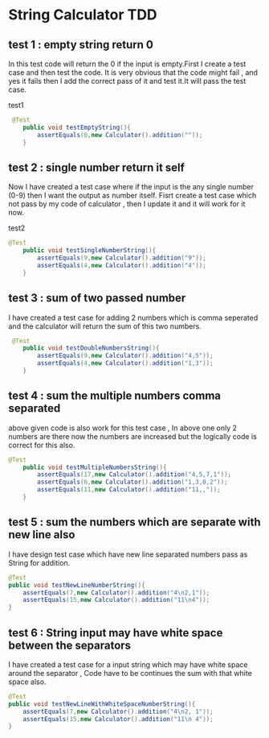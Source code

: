 # String Calculator TDD 

## test 1 : empty string return 0

In this test code will return the 0 if the input is empty.First I create a test case and then test the code. It is very obvious that the code might fail , and yes it fails then I add the correct pass of it and test it.It will pass the test case.

test1
```java
 @Test
    public void testEmptyString(){
        assertEquals(0,new Calculator().addition(""));
    }
```

## test 2 : single number return it self

Now I have created a test case where if the input is the any single number (0-9) then I want the output as number itself. Fisrt create a test case which not pass by my code of calculator , then I update it and it will work for it now.

test2
```java
@Test
    public void testSingleNumberString(){
        assertEquals(9,new Calculator().addition("9"));
        assertEquals(4,new Calculator().addition("4"));
    }
```

## test 3 : sum of two passed number 

I have created a test case for adding 2 numbers which is comma seperated and the calculator will return the sum of this two numbers.

```java
 @Test
    public void testDoubleNumbersString(){
        assertEquals(9,new Calculator().addition("4,5"));
        assertEquals(4,new Calculator().addition("1,3"));
    }
```

## test 4 : sum the multiple numbers comma separated

above given code is also work for this test case , In above one only 2 numbers are there now the numbers are increased but the logically code is correct for this also.

```java
@Test
    public void testMultipleNumbersString(){
        assertEquals(17,new Calculator().addition("4,5,7,1"));
        assertEquals(6,new Calculator().addition("1,3,0,2"));
        assertEquals(11,new Calculator().addition("11,,"));
    }
```

## test 5 : sum the numbers which are separate with new line also

I have design test case which have new line separated numbers pass as String for addition.

```java
@Test
public void testNewLineNumberString(){
    assertEquals(7,new Calculator().addition("4\n2,1"));
    assertEquals(15,new Calculator().addition("11\n4"));
}
```

## test 6 : String input may have white space between the separators 

I have created a test case for a input string which may have white space around the separator , Code have to be continues the sum with that white space also. 
```java
@Test
public void testNewLineWithWhiteSpaceNumberString(){
    assertEquals(7,new Calculator().addition("4\n2, 1"));
    assertEquals(15,new Calculator().addition("11\n 4"));
}
```